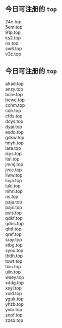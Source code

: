 
## 今日可注册的 `top`
>
24e.top   
5em.top   
91p.top   
ks2.top   
ns.top   
sw6.top   
v3c.top   


## 今日可注册的 `top`
>
ahad.top   
anzy.top   
bcre.top   
bewe.top   
cchm.top   
cdir.top   
cfds.top   
dcys.top   
dyai.top   
esdo.top   
gdsw.top   
hnyh.top   
iara.top   
ikys.top   
ital.top   
jmmj.top   
jvcc.top   
liww.top   
loya.top   
luki.top   
mhrl.top   
ns.top   
paja.top   
pajx.top   
psis.top   
qdkf.top   
qdns.top   
qhtf.top   
qref.top   
sray.top   
stbg.top   
syou.top   
thdh.top   
towt.top   
txiu.top   
uiin.top   
wsey.top   
xddg.top   
xsyl.top   
xxid.top   
yguk.top   
yhzb.top   
yido.top   
znpf.top   
zzsb.top   

